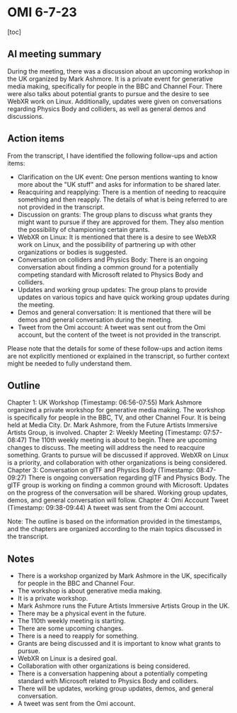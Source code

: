 # OMI 6-7-23

[toc]

## AI meeting summary

During the meeting, there was a discussion about an upcoming workshop in the UK organized by Mark Ashmore. It is a private event for generative media making, specifically for people in the BBC and Channel Four. There were also talks about potential grants to pursue and the desire to see WebXR work on Linux. Additionally, updates were given on conversations regarding Physics Body and colliders, as well as general demos and discussions.

## Action items
From the transcript, I have identified the following follow-ups and action items:

- Clarification on the UK event: One person mentions wanting to know more about the "UK stuff" and asks for information to be shared later.
- Reacquiring and reapplying: There is a mention of needing to reacquire something and then reapply. The details of what is being referred to are not provided in the transcript.
- Discussion on grants: The group plans to discuss what grants they might want to pursue if they are approved for them. They also mention the possibility of championing certain grants.
- WebXR on Linux: It is mentioned that there is a desire to see WebXR work on Linux, and the possibility of partnering up with other organizations or bodies is suggested.
- Conversation on colliders and Physics Body: There is an ongoing conversation about finding a common ground for a potentially competing standard with Microsoft related to Physics Body and colliders.
- Updates and working group updates: The group plans to provide updates on various topics and have quick working group updates during the meeting.
- Demos and general conversation: It is mentioned that there will be demos and general conversation during the meeting.
- Tweet from the Omi account: A tweet was sent out from the Omi account, but the content of the tweet is not provided in the transcript.

Please note that the details for some of these follow-ups and action items are not explicitly mentioned or explained in the transcript, so further context might be needed to fully understand them.

## Outline

Chapter 1: UK Workshop (Timestamp: 06:56-07:55)
Mark Ashmore organized a private workshop for generative media making.
The workshop is specifically for people in the BBC, TV, and other Channel Four.
It is being held at Media City.
Dr. Mark Ashmore, from the Future Artists Immersive Artists Group, is involved.
Chapter 2: Weekly Meeting (Timestamp: 07:57-08:47)
The 110th weekly meeting is about to begin.
There are upcoming changes to discuss.
The meeting will address the need to reacquire something.
Grants to pursue will be discussed if approved.
WebXR on Linux is a priority, and collaboration with other organizations is being considered.
Chapter 3: Conversation on glTF and Physics Body (Timestamp: 08:47-09:27)
There is ongoing conversation regarding glTF and Physics Body.
The glTF group is working on finding a common ground with Microsoft.
Updates on the progress of the conversation will be shared.
Working group updates, demos, and general conversation will follow.
Chapter 4: Omi Account Tweet (Timestamp: 09:38-09:44)
A tweet was sent from the Omi account.

Note: The outline is based on the information provided in the timestamps, and the chapters are organized according to the main topics discussed in the transcript.

## Notes

- There is a workshop organized by Mark Ashmore in the UK, specifically for people in the BBC and Channel Four.
- The workshop is about generative media making.
- It is a private workshop.
- Mark Ashmore runs the Future Artists Immersive Artists Group in the UK.
- There may be a physical event in the future.
- The 110th weekly meeting is starting.
- There are some upcoming changes.
- There is a need to reapply for something.
- Grants are being discussed and it is important to know what grants to pursue.
- WebXR on Linux is a desired goal.
- Collaboration with other organizations is being considered.
- There is a conversation happening about a potentially competing standard with Microsoft related to Physics Body and colliders.
- There will be updates, working group updates, demos, and general conversation.
- A tweet was sent from the Omi account.